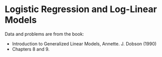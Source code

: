# Logistic Regression and Log-Linear Models

Data and problems are from the book:
- Introduction to Generalized Linear Models, Annette. J. Dobson (1990)
- Chapters 8 and 9.